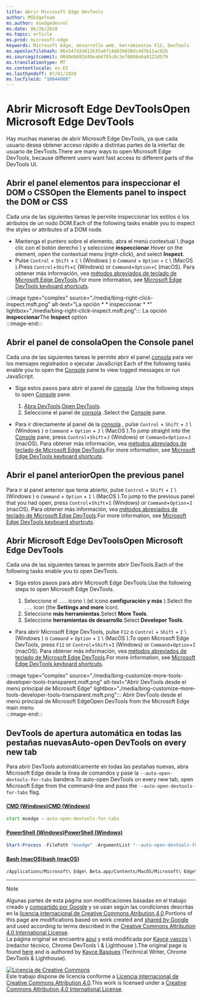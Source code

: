 ```yaml
---
title: Abrir Microsoft Edge DevTools
author: MSEdgeTeam
ms.author: msedgedevrel
ms.date: 06/26/2020
ms.topic: article
ms.prod: microsoft-edge
keywords: Microsoft Edge, desarrollo web, herramientas F12, DevTools
ms.openlocfilehash: 06e547d2d413535a6f14d829d30dc4d7b11ac92b
ms.sourcegitcommit: 0048eb692d49eab4755c0c3ef6866e6a9122d579
ms.translationtype: MT
ms.contentlocale: es-ES
ms.lasthandoff: 07/01/2020
ms.locfileid: "10844008"
---
```

<!-- Copyright Kayce Basques 

   Licensed under the Apache License, Version 2.0 (the "License");
   you may not use this file except in compliance with the License.
   You may obtain a copy of the License at

       https://www.apache.org/licenses/LICENSE-2.0

   Unless required by applicable law or agreed to in writing, software
   distributed under the License is distributed on an "AS IS" BASIS,
   WITHOUT WARRANTIES OR CONDITIONS OF ANY KIND, either express or implied.
   See the License for the specific language governing permissions and
   limitations under the License. -->

# <span data-ttu-id="26e62-103">Abrir Microsoft Edge DevTools</span><span class="sxs-lookup"><span data-stu-id="26e62-103">Open Microsoft Edge DevTools</span></span>  

<span data-ttu-id="26e62-104">Hay muchas maneras de abrir Microsoft Edge DevTools, ya que cada usuario desea obtener acceso rápido a distintas partes de la interfaz de usuario de DevTools.</span><span class="sxs-lookup"><span data-stu-id="26e62-104">There are many ways to open Microsoft Edge DevTools, because different users want fast access to different parts of the DevTools UI.</span></span>  

## <span data-ttu-id="26e62-105">Abrir el panel elementos para inspeccionar el DOM o CSS</span><span class="sxs-lookup"><span data-stu-id="26e62-105">Open the Elements panel to inspect the DOM or CSS</span></span>  

<span data-ttu-id="26e62-106">Cada una de las siguientes tareas le permite inspeccionar los estilos o los atributos de un nodo DOM.</span><span class="sxs-lookup"><span data-stu-id="26e62-106">Each of the following tasks enable you to inspect the styles or attributes of a DOM node.</span></span>

*   <span data-ttu-id="26e62-107">Mantenga el puntero sobre el elemento, abra el menú contextual \ (haga clic con el botón derecho \) y seleccione **inspeccionar**.</span><span class="sxs-lookup"><span data-stu-id="26e62-107">Hover on the element, open the contextual menu \(right-click\), and select **Inspect**.</span></span>  
*   <span data-ttu-id="26e62-108">Pulse `Control` + `Shift` + `C` \ (Windows \) o `Command` + `Option` + `C` \ (MacOS \).</span><span class="sxs-lookup"><span data-stu-id="26e62-108">Press `Control`+`Shift`+`C` \(Windows\) or `Command`+`Option`+`C` \(macOS\).</span></span>  <span data-ttu-id="26e62-109">Para obtener más información, vea [métodos abreviados de teclado de Microsoft Edge DevTools][DevToolsShortcuts].</span><span class="sxs-lookup"><span data-stu-id="26e62-109">For more information, see [Microsoft Edge DevTools keyboard shortcuts][DevToolsShortcuts].</span></span>  

:::image type="complex" source="./media/bing-right-click-inspect.msft.png" alt-text="La opción \* \* inspeccionar \* \*" lightbox="./media/bing-right-click-inspect.msft.png":::
   <span data-ttu-id="26e62-111">La opción **inspeccionar**</span><span class="sxs-lookup"><span data-stu-id="26e62-111">The **Inspect** option</span></span>  
:::image-end:::  

<!--See [Get Started With Viewing And Changing CSS][GetStartedCSS].  -->  

## <span data-ttu-id="26e62-112">Abrir el panel de consola</span><span class="sxs-lookup"><span data-stu-id="26e62-112">Open the Console panel</span></span>  

<span data-ttu-id="26e62-113">Cada una de las siguientes tareas le permite abrir el panel [consola][DevToolsConsoleIndex] para ver los mensajes registrados o ejecutar JavaScript.</span><span class="sxs-lookup"><span data-stu-id="26e62-113">Each of the following tasks enable you to open the [Console][DevToolsConsoleIndex] pane to view logged messages or run JavaScript.</span></span>  

*   <span data-ttu-id="26e62-114">Siga estos pasos para abrir el panel de [consola][DevToolsConsoleIndex] .</span><span class="sxs-lookup"><span data-stu-id="26e62-114">Use the following steps to open [Console][DevToolsConsoleIndex] pane.</span></span>  
    
    1.  <span data-ttu-id="26e62-115">[Abra DevTools](#open-microsoft-edge-devtools).</span><span class="sxs-lookup"><span data-stu-id="26e62-115">[Open DevTools](#open-microsoft-edge-devtools).</span></span>  
    1.  <span data-ttu-id="26e62-116">Seleccione el panel de [consola][DevToolsConsoleIndex] .</span><span class="sxs-lookup"><span data-stu-id="26e62-116">Select the [Console][DevToolsConsoleIndex] pane.</span></span>  

*   <span data-ttu-id="26e62-117">Para ir directamente al panel de la [consola][DevToolsConsoleIndex] , pulse `Control` + `Shift` + `J` \ (Windows \) o `Command` + `Option` + `J` \ (MacOS \).</span><span class="sxs-lookup"><span data-stu-id="26e62-117">To jump straight into the [Console][DevToolsConsoleIndex] pane, press `Control`+`Shift`+`J` \(Windows\) or `Command`+`Option`+`J` \(macOS\).</span></span>  <span data-ttu-id="26e62-118">Para obtener más información, vea [métodos abreviados de teclado de Microsoft Edge DevTools][DevToolsShortcuts].</span><span class="sxs-lookup"><span data-stu-id="26e62-118">For more information, see [Microsoft Edge DevTools keyboard shortcuts][DevToolsShortcuts].</span></span>  

<!--See [Get Started With The Console][ConsoleGetStarted].  -->

## <span data-ttu-id="26e62-119">Abrir el panel anterior</span><span class="sxs-lookup"><span data-stu-id="26e62-119">Open the previous panel</span></span>  

<span data-ttu-id="26e62-120">Para ir al panel anterior que tenía abierto, pulse `Control` + `Shift` + `I` \ (Windows \) o `Command` + `Option` + `I` \ (MacOS \).</span><span class="sxs-lookup"><span data-stu-id="26e62-120">To jump to the previous panel that you had open, press `Control`+`Shift`+`I` \(Windows\) or `Command`+`Option`+`I` \(macOS\).</span></span>  <span data-ttu-id="26e62-121">Para obtener más información, vea [métodos abreviados de teclado de Microsoft Edge DevTools][DevToolsShortcuts].</span><span class="sxs-lookup"><span data-stu-id="26e62-121">For more information, see [Microsoft Edge DevTools keyboard shortcuts][DevToolsShortcuts].</span></span>  

## <span data-ttu-id="26e62-122">Abrir Microsoft Edge DevTools</span><span class="sxs-lookup"><span data-stu-id="26e62-122">Open Microsoft Edge DevTools</span></span>  

<span data-ttu-id="26e62-123">Cada una de las siguientes tareas le permite abrir DevTools.</span><span class="sxs-lookup"><span data-stu-id="26e62-123">Each of the following tasks enable you to open DevTools.</span></span>  

*   <span data-ttu-id="26e62-124">Siga estos pasos para abrir Microsoft Edge DevTools.</span><span class="sxs-lookup"><span data-stu-id="26e62-124">Use the following steps to open Microsoft Edge DevTools.</span></span>  
    
    1.  <span data-ttu-id="26e62-125">Seleccione el `...` icono \ (el icono **configuración y más** ).</span><span class="sxs-lookup"><span data-stu-id="26e62-125">Select the  `...` icon \(the **Settings and more** icon\).</span></span>  
    1.  <span data-ttu-id="26e62-126">Seleccione **más herramientas**.</span><span class="sxs-lookup"><span data-stu-id="26e62-126">Select **More Tools**.</span></span>  
    1.  <span data-ttu-id="26e62-127">Seleccione **herramientas de desarrollo**.</span><span class="sxs-lookup"><span data-stu-id="26e62-127">Select **Developer Tools**.</span></span>  
    
*   <span data-ttu-id="26e62-128">Para abrir Microsoft Edge DevTools, pulse `F12` o `Control` + `Shift` + `I` \ (Windows \) o `Command` + `Option` + `I` \ (MacOS \).</span><span class="sxs-lookup"><span data-stu-id="26e62-128">To open Microsoft Edge DevTools, press `F12` or `Control`+`Shift`+`I` \(Windows\) or `Command`+`Option`+`I` \(macOS\).</span></span>  <span data-ttu-id="26e62-129">Para obtener más información, vea [métodos abreviados de teclado de Microsoft Edge DevTools][DevToolsShortcuts].</span><span class="sxs-lookup"><span data-stu-id="26e62-129">For more information, see [Microsoft Edge DevTools keyboard shortcuts][DevToolsShortcuts].</span></span>  

:::image type="complex" source="./media/bing-customize-more-tools-developer-tools-transparent.msft.png" alt-text="Abrir DevTools desde el menú principal de Microsoft Edge" lightbox="./media/bing-customize-more-tools-developer-tools-transparent.msft.png":::
   <span data-ttu-id="26e62-131">Abrir DevTools desde el menú principal de Microsoft Edge</span><span class="sxs-lookup"><span data-stu-id="26e62-131">Open DevTools from the Microsoft Edge main menu</span></span>  
:::image-end:::  

## <span data-ttu-id="26e62-132">DevTools de apertura automática en todas las pestañas nuevas</span><span class="sxs-lookup"><span data-stu-id="26e62-132">Auto-open DevTools on every new tab</span></span>  

<span data-ttu-id="26e62-133">Para abrir DevTools automáticamente en todas las pestañas nuevas, abra Microsoft Edge desde la línea de comandos y pase la `--auto-open-devtools-for-tabs` bandera.</span><span class="sxs-lookup"><span data-stu-id="26e62-133">To auto-open DevTools on every new tab, open Microsoft Edge from the command-line and pass the `--auto-open-devtools-for-tabs` flag.</span></span>  

#### [<span data-ttu-id="26e62-134">CMD (Windows)</span><span class="sxs-lookup"><span data-stu-id="26e62-134">CMD (Windows)</span></span>](#tab/cmd-windows/)  

<a id="selenium-tools-install"></a>  

```cmd
start msedge --auto-open-devtools-for-tabs
```  

#### [<span data-ttu-id="26e62-135">PowerShell (Windows)</span><span class="sxs-lookup"><span data-stu-id="26e62-135">PowerShell (Windows)</span></span>](#tab/powershell-windows/)  

<a id="selenium-tools-install"></a>  

```powershell
Start-Process -FilePath "msedge" -ArgumentList "--auto-open-devtools-for-tabs"
```  

#### [<span data-ttu-id="26e62-136">Bash (macOS)</span><span class="sxs-lookup"><span data-stu-id="26e62-136">bash (macOS)</span></span>](#tab/bash-macos/)  

<a id="selenium-tools-install"></a>  

```bash
/Applications/Microsoft\ Edge\ Beta.app/Contents/MacOS/Microsoft\ Edge\ Beta --auto-open-devtools-for-tabs
```  

* * *  

<!-- links -->  

[DevToolsConsoleIndex]: ./console/index.md "Descripción general de la consola | Microsoft docs"  
[DevtoolsShortcuts]: ./shortcuts.md "Métodos abreviados de teclado de Microsoft Edge DevTools-Microsoft docs"  

<!--[ConsoleGetStarted]: /microsoft-edge/devtools-guide-chromium/console/get-started ""  -->  
<!--[GetStartedCSS]: /microsoft-edge/devtools-guide-chromium/css "CSS"  -->

> [!NOTE]
> <span data-ttu-id="26e62-139">Algunas partes de esta página son modificaciones basadas en el trabajo creado y [compartido por Google][GoogleSitePolicies] y se usan según las condiciones descritas en la [licencia internacional de Creative Commons Atribution 4,0][CCA4IL].</span><span class="sxs-lookup"><span data-stu-id="26e62-139">Portions of this page are modifications based on work created and [shared by Google][GoogleSitePolicies] and used according to terms described in the [Creative Commons Attribution 4.0 International License][CCA4IL].</span></span>  
> <span data-ttu-id="26e62-140">La página original se encuentra [aquí](https://developers.google.com/web/tools/chrome-devtools/open) y está modificada por [Kayce vascos][KayceBasques] \ (redactor técnico, Chrome DevTools \ & Lighthouse \).</span><span class="sxs-lookup"><span data-stu-id="26e62-140">The original page is found [here](https://developers.google.com/web/tools/chrome-devtools/open) and is authored by [Kayce Basques][KayceBasques] \(Technical Writer, Chrome DevTools \& Lighthouse\).</span></span>  

[![Licencia de Creative Commons][CCby4Image]][CCA4IL]  
<span data-ttu-id="26e62-142">Este trabajo dispone de licencia conforme a [Licencia internacional de Creative Commons Attribution 4.0][CCA4IL].</span><span class="sxs-lookup"><span data-stu-id="26e62-142">This work is licensed under a [Creative Commons Attribution 4.0 International License][CCA4IL].</span></span>  

[CCA4IL]: https://creativecommons.org/licenses/by/4.0  
[CCby4Image]: https://i.creativecommons.org/l/by/4.0/88x31.png  
[GoogleSitePolicies]: https://developers.google.com/terms/site-policies  
[KayceBasques]: https://developers.google.com/web/resources/contributors/kaycebasques  
